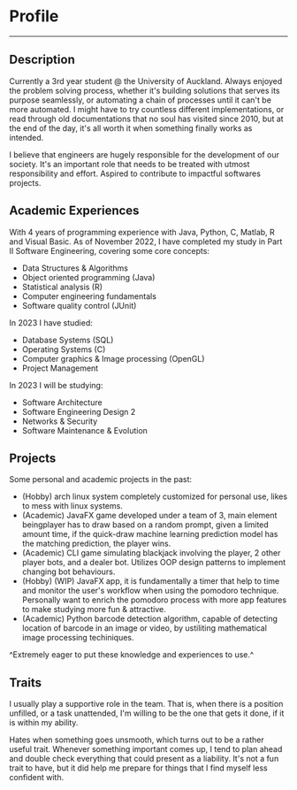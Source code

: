 # Profile
***
## Description
Currently a 3rd year student @ the University of Auckland. Always enjoyed the problem solving process, whether it's building solutions that serves its purpose seamlessly, or automating a chain of processes until it can't be more automated. I might have to try countless different implementations, or read through old documentations that no soul has visited since 2010, but at the end of the day, it's all worth it when something finally works as intended.

I believe that engineers are hugely responsible for the development of our society. It's an important role that needs to be treated with utmost responsibility and effort. Aspired to contribute to impactful softwares projects.

## Academic Experiences
With 4 years of programming experience with Java, Python, C, Matlab, R and Visual Basic. As of November 2022, I have completed my study in Part II Software Engineering, covering some core concepts:
- Data Structures & Algorithms
- Object oriented programming (Java)
- Statistical analysis (R)
- Computer engineering fundamentals
- Software quality control (JUnit)

In 2023 I have studied:
- Database Systems (SQL)
- Operating Systems (C)
- Computer graphics & Image processing (OpenGL)
- Project Management

In 2023 I will be studying:
- Software Architecture
- Software Engineering Design 2
- Networks & Security
- Software Maintenance & Evolution

## Projects
Some personal and academic projects in the past:
- (Hobby) arch linux system completely customized for personal use, likes to mess with linux systems.
- (Academic) JavaFX game developed under a team of 3, main element beingplayer has to draw based on a random prompt, given a limited amount time, if the quick-draw machine learning prediction model has the matching prediction, the player wins. 
- (Academic) CLI game simulating blackjack involving the player, 2 other player bots, and a dealer bot. Utilizes OOP design patterns to implement changing bot behaviours.
- (Hobby) (WIP) JavaFX app, it is fundamentally a timer that help to time and monitor the user's workflow when using the pomodoro technique. Personally want to enrich the pomodoro process with more app features to make studying more fun & attractive.
- (Academic) Python barcode detection algorithm, capable of detecting location of barcode in an image or video, by ustiliting mathematical image processing techiniques.

^Extremely eager to put these knowledge and experiences to use.^

## Traits
I usually play a supportive role in the team. That is, when there is a position unfilled, or a task unattended, I'm willing to be the one that gets it done, if it is within my ability.

Hates when something goes unsmooth, which turns out to be a rather useful trait. Whenever something important comes up, I tend to plan ahead and double check everything that could present as a liability. It's not a fun trait to have, but it did help me prepare for things that I find myself less confident with.

<!---
calebWei/calebWei is a ✨ special ✨ repository because its `README.md` (this file) appears on your GitHub profile.
You can click the Preview link to take a look at your changes.
--->
